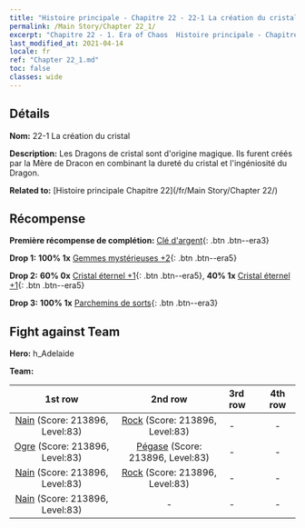 ```yaml
---
title: "Histoire principale - Chapitre 22 - 22-1 La création du cristal"
permalink: /Main Story/Chapter 22_1/
excerpt: "Chapitre 22 - 1. Era of Chaos  Histoire principale - Chapitre 22_1. 22-1 La création du cristal"
last_modified_at: 2021-04-14
locale: fr
ref: "Chapter 22_1.md"
toc: false
classes: wide
---
```


## Détails

 **Nom:** 22-1 La création du cristal

 **Description:** Les Dragons de cristal sont d'origine magique. Ils furent créés par la Mère de Dracon en combinant la dureté du cristal et l'ingéniosité du Dragon.

 **Related to:** [Histoire principale Chapitre 22](/fr/Main Story/Chapter 22/)

## Récompense

 **Première récompense de complétion:** [Clé d'argent](/fr/Items/con_693/){: .btn .btn--era3}

 **Drop 1:** **100% 1x** [Gemmes mystérieuses +2](/fr/Items/mat_79/){: .btn .btn--era5}

 **Drop 2:** **60% 0x** [Cristal éternel +1](/fr/Items/mat_73/){: .btn .btn--era5}, **40% 1x** [Cristal éternel +1](/fr/Items/mat_73/){: .btn .btn--era5}

 **Drop 3:** **100% 1x** [Parchemins de sorts](/fr/Items/con_694/){: .btn .btn--era3}


## Fight against Team
 **Hero:** h_Adelaide

 **Team:**


  | 1st row | 2nd row | 3rd row | 4th row |
  |:----:|:----:|:----|:----:|
  | [Nain](/fr/units/Dwarf/) (Score: 213896, Level:83)  | [Rock](/fr/units/Roc/) (Score: 213896, Level:83)  | - | - |
  | [Ogre](/fr/units/Ogre/) (Score: 213896, Level:83)  | [Pégase](/fr/units/Pegasus/) (Score: 213896, Level:83)  | - | - |
  | [Nain](/fr/units/Dwarf/) (Score: 213896, Level:83)  | [Rock](/fr/units/Roc/) (Score: 213896, Level:83)  | - | - |
  | [Nain](/fr/units/Dwarf/) (Score: 213896, Level:83)  | - | - | - |


